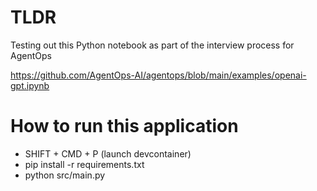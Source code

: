 # TLDR

Testing out this Python notebook as part of the interview process for AgentOps

https://github.com/AgentOps-AI/agentops/blob/main/examples/openai-gpt.ipynb

# How to run this application

- SHIFT + CMD + P (launch devcontainer)
- pip install -r requirements.txt
- python src/main.py 